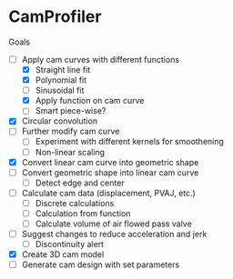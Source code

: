 # CamProfiler

Goals
-   [ ] Apply cam curves with different functions
    -   [X] Straight line fit
    -   [X] Polynomial fit
    -   [ ] Sinusoidal fit
    -   [X] Apply function on cam curve
    -   [ ] Smart piece-wise?
-   [X] Circular convolution
-   [ ] Further modify cam curve
    -   [ ] Experiment with different kernels for smoothening
    -   [ ] Non-linear scaling
-   [X] Convert linear cam curve into geometric shape
-   [ ] Convert geometric shape into linear cam curve
    -   [ ] Detect edge and center
-   [ ] Calculate cam data (displacement, PVAJ, etc.)
    -   [ ] Discrete calculations
    -   [ ] Calculation from function
    -   [ ] Calculate volume of air flowed pass valve
-   [ ] Suggest changes to reduce acceleration and jerk
    -   [ ] Discontinuity alert
-   [X] Create 3D cam model 
-   [ ] Generate cam design with set parameters